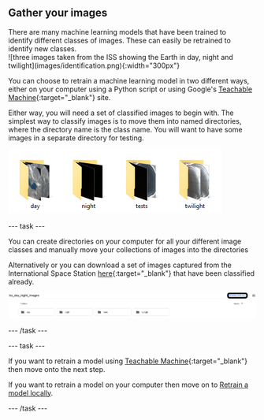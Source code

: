 ## Gather your images

<div style="display: flex; flex-wrap: wrap">
<div style="flex-basis: 200px; flex-grow: 1; margin-right: 15px;">
There are many machine learning models that have been trained to identify different classes of images. These can easily be retrained to identify new classes.
</div>
<div>
![three images taken from the ISS showing the Earth in day, night and twilight](images/identification.png){:width="300px"}
</div>
</div>

You can choose to retrain a machine learning model in two different ways, either on your computer using a Python script or using Google's [Teachable Machine](https://teachablemachine.withgoogle.com/){:target="_blank"} site.

Either way, you will need a set of classified images to begin with. The simplest way to classify images is to move them into named directories, where the directory name is the class name. You will want to have some images in a separate directory for testing.

![4 directories labeled day, night, tests and twilight shown](images/directories.png)

--- task ---

You can create directories on your computer for all your different image classes and manually move your collections of images into the directories

Alternatively or you can download a set of images captured from the International Space Station [here](https://drive.google.com/drive/folders/1owb4zoZzSMld5qX0edCwZ1qZ6ypnJQ_5){:target="_blank"} that have been classified already.

![google drive showing the 4 directories to be downloaded](images/drive_download.png)

--- /task ---

--- task ---

If you want to retrain a model using [Teachable Machine](https://teachablemachine.withgoogle.com/){:target="_blank"} then move onto the next step.

If you want to retrain a model on your computer then move on to [Retrain a model locally](3).

--- /task ---